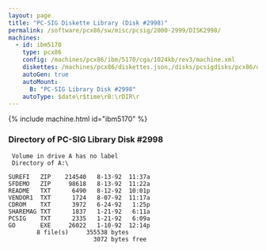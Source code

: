 ```yaml
---
layout: page
title: "PC-SIG Diskette Library (Disk #2998)"
permalink: /software/pcx86/sw/misc/pcsig/2000-2999/DISK2998/
machines:
  - id: ibm5170
    type: pcx86
    config: /machines/pcx86/ibm/5170/cga/1024kb/rev3/machine.xml
    diskettes: /machines/pcx86/diskettes.json,/disks/pcsigdisks/pcx86/diskettes.json
    autoGen: true
    autoMount:
      B: "PC-SIG Library Disk #2998"
    autoType: $date\r$time\rB:\rDIR\r
---
```


{% include machine.html id="ibm5170" %}

### Directory of PC-SIG Library Disk #2998

     Volume in drive A has no label
     Directory of A:\

    SUREFI   ZIP    214540   8-13-92  11:37a
    SFDEMO   ZIP     98618   8-13-92  11:22a
    README   TXT      6490   8-12-92  10:01p
    VENDOR1  TXT      1724   8-07-92  11:17a
    CDROM    TXT      3972   6-24-92   1:25p
    SHAREMAG TXT      1837   1-21-92   6:11a
    PCSIG    TXT      2335   1-21-92   6:09a
    GO       EXE     26022   1-10-92  12:14p
            8 file(s)     355538 bytes
                            3072 bytes free
